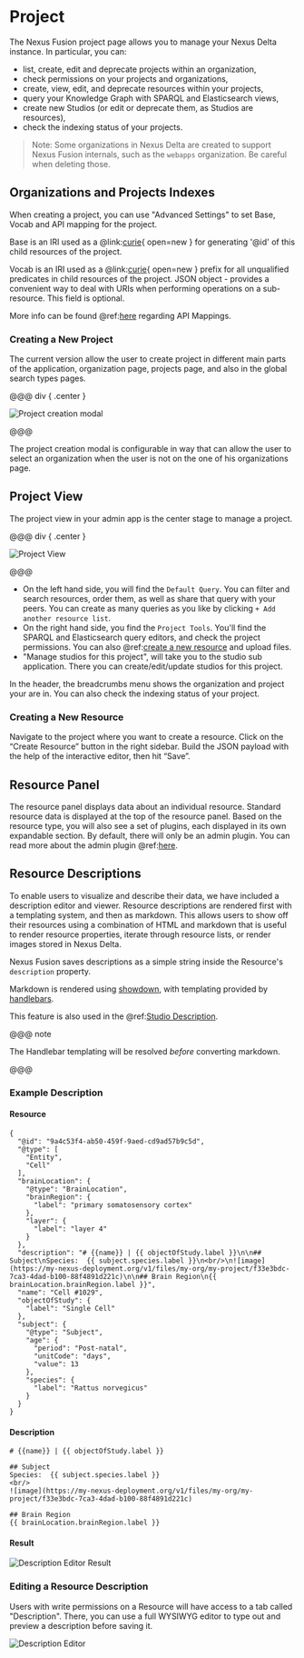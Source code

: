 # Project

The Nexus Fusion project page allows you to manage your Nexus Delta instance. In particular, you can:

- list, create, edit and deprecate projects within an organization,
- check permissions on your projects and organizations,
- create, view, edit, and deprecate resources within your projects,
- query your Knowledge Graph with SPARQL and Elasticsearch views,
- create new Studios (or edit or deprecate them, as Studios are resources),
- check the indexing status of your projects.

> Note: Some organizations in Nexus Delta are created to support Nexus Fusion internals, such as the `webapps` organization. Be careful when deleting those.

## Organizations and Projects Indexes

When creating a project, you can use "Advanced Settings" to set Base, Vocab and API mapping for the project.

Base is an IRI used as a @link:[curie](https://www.w3.org/TR/2010/NOTE-curie-20101216/){ open=new } for generating '@id' of this child resources of the project.

Vocab is an IRI used as a @link:[curie](https://www.w3.org/TR/2010/NOTE-curie-20101216/){ open=new } prefix for all unqualified predicates in child resources of the project. JSON object - provides a convenient way to deal with URIs when performing operations on a sub-resource. This field is optional.

More info can be found @ref:[here](../delta/api/projects-api.md#api-mappings) regarding API Mappings.

### Creating a New Project

The current version allow the user to create project in different main parts of the application, organization page, projects page, and also in the global search types pages.

@@@ div { .center }

![Project creation modal](assets/fusion-projects-create-prj.png)

@@@

The project creation modal is configurable in way that can allow the user to select an organization when the user is not on the one of his organizations page.

## Project View

The project view in your admin app is the center stage to manage a project.

@@@ div { .center }

![Project View](assets/fusion-project-page.png)

@@@

- On the left hand side, you will find the `Default Query`. You can filter and search resources, order them, as well
  as share that query with your peers. You can create as many queries as you like by clicking `+ Add another resource list`.
- On the right hand side, you find the `Project Tools`. You'll find the SPARQL and Elasticsearch query editors, and
  check the project permissions. You can also @ref:[create a new resource](project.md#creating-a-new-resource) and upload files.
- "Manage studios for this project", will take you to the studio sub application. There you can create/edit/update
  studios for this project.

In the header, the breadcrumbs menu shows the organization and project your are in. You can also check the indexing
status of your project.

### Creating a New Resource

Navigate to the project where you want to create a resource. Click on the “Create Resource” button in the right sidebar.
Build the JSON payload with the help of the interactive editor, then hit “Save”.

## Resource Panel

The resource panel displays data about an individual resource. Standard resource data is displayed at the top of the resource panel. Based on the resource type, you will
also see a set of plugins, each displayed in its own expandable section. By default, there will only be an admin plugin.
You can read more about the admin plugin @ref:[here](plugins.md#default-plugins).

## Resource Descriptions

To enable users to visualize and describe their data, we have included a description editor and viewer. Resource descriptions are rendered first with a templating system, and then as markdown. This allows users to show off their resources using a combination of HTML and markdown that is useful to render resource properties, iterate through resource lists, or render images stored in Nexus Delta.

Nexus Fusion saves descriptions as a simple string inside the Resource's `description` property.

Markdown is rendered using [showdown](https://github.com/showdownjs/showdown), with templating provided by [handlebars](https://handlebarsjs.com/guide/).

This feature is also used in the @ref:[Studio Description](studio.md#studio-description).

@@@ note

The Handlebar templating will be resolved _before_ converting markdown.

@@@

### Example Description

#### Resource

```
{
  "@id": "9a4c53f4-ab50-459f-9aed-cd9ad57b9c5d",
  "@type": [
    "Entity",
    "Cell"
  ],
  "brainLocation": {
    "@type": "BrainLocation",
    "brainRegion": {
      "label": "primary somatosensory cortex"
    },
    "layer": {
      "label": "layer 4"
    }
  },
  "description": "# {{name}} | {{ objectOfStudy.label }}\n\n## Subject\nSpecies:  {{ subject.species.label }}\n<br/>\n![image](https://my-nexus-deployment.org/v1/files/my-org/my-project/f33e3bdc-7ca3-4dad-b100-88f4891d221c)\n\n## Brain Region\n{{ brainLocation.brainRegion.label }}",
  "name": "Cell #1029",
  "objectOfStudy": {
    "label": "Single Cell"
  },
  "subject": {
    "@type": "Subject",
    "age": {
      "period": "Post-natal",
      "unitCode": "days",
      "value": 13
    },
    "species": {
      "label": "Rattus norvegicus"
    }
  }
}
```

#### Description

```
# {{name}} | {{ objectOfStudy.label }}

## Subject
Species:  {{ subject.species.label }}
<br/>
![image](https://my-nexus-deployment.org/v1/files/my-org/my-project/f33e3bdc-7ca3-4dad-b100-88f4891d221c)

## Brain Region
{{ brainLocation.brainRegion.label }}

```

#### Result

![Description Editor Result](assets/description-editor-result.png)

### Editing a Resource Description

Users with write permissions on a Resource will have access to a tab called "Description". There, you can use a full WYSIWYG editor to type out and preview a description before saving it.

![Description Editor](assets/description-editor-example.png)
